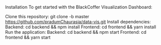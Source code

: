 Installation
To get started with the BlackCoffer Visualization Dashboard:

Clone this repository: git clone -b master https://github.com/pradumChaurasia/data-vis.git
Install dependencies:
Backend: cd backend && npm install
Frontend: cd frontend && yarn install
Run the application:
Backend: cd backend && npm start
Frontend: cd frontend && yarn start

